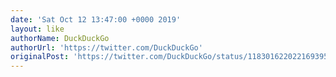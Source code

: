 ```yaml
---
date: 'Sat Oct 12 13:47:00 +0000 2019'
layout: like
authorName: DuckDuckGo
authorUrl: 'https://twitter.com/DuckDuckGo'
originalPost: 'https://twitter.com/DuckDuckGo/status/1183016220221693952'
---
```

